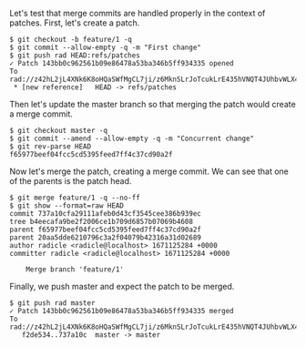 Let's test that merge commits are handled properly in the context of patches.
First, let's create a patch.
``` (stderr) RAD_SOCKET=/dev/null
$ git checkout -b feature/1 -q
$ git commit --allow-empty -q -m "First change"
$ git push rad HEAD:refs/patches
✓ Patch 143bb0c962561b09e86478a53ba346b5ff934335 opened
To rad://z42hL2jL4XNk6K8oHQaSWfMgCL7ji/z6MknSLrJoTcukLrE435hVNQT4JUhbvWLX4kUzqkEStBU8Vi
 * [new reference]   HEAD -> refs/patches
```

Then let's update the master branch so that merging the patch would create a merge commit.
```
$ git checkout master -q
$ git commit --amend --allow-empty -q -m "Concurrent change"
$ git rev-parse HEAD
f65977beef04fcc5cd5395feed7ff4c37cd90a2f
```

Now let's merge the patch, creating a merge commit. We can see that one of the
parents is the patch head.
```
$ git merge feature/1 -q --no-ff
$ git show --format=raw HEAD
commit 737a10cfa29111afeb0d43cf3545cee386b939ec
tree b4eecafa9be2f2006ce1b709d6857b07069b4608
parent f65977beef04fcc5cd5395feed7ff4c37cd90a2f
parent 20aa5dde6210796c3a2f04079b42316a31d02689
author radicle <radicle@localhost> 1671125284 +0000
committer radicle <radicle@localhost> 1671125284 +0000

    Merge branch 'feature/1'

```

Finally, we push master and expect the patch to be merged.
``` (stderr) RAD_SOCKET=/dev/null
$ git push rad master
✓ Patch 143bb0c962561b09e86478a53ba346b5ff934335 merged
To rad://z42hL2jL4XNk6K8oHQaSWfMgCL7ji/z6MknSLrJoTcukLrE435hVNQT4JUhbvWLX4kUzqkEStBU8Vi
   f2de534..737a10c  master -> master
```
